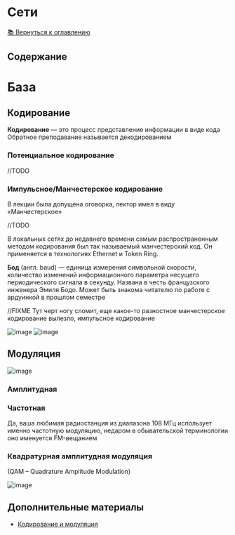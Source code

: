 # Сети
[📚 Вернуться к оглавлению](../README.md)

## Содержание

# База
## Кодирование
**Кодирование** — это процесс представление информации в виде кода
Обратное преподавание называется декодированием

### Потенциальное кодирование
//TODO

### Импульсное/Манчестерское кодирование
В лекции была допущена оговорка, лектор имел в виду «Манчестерское»

//TODO

В локальных сетях до недавнего времени самым распространенным методом кодирования был так называемый манчестерский код. Он применяется в технологиях Ethernet и Token Ring.

**Бод** (англ. baud) — единица измерения символьной скорости, количество изменений информационного параметра несущего периодического сигнала в секунду. Названа в честь французского инженера Эмиля Бодо. Может быть знакома читателю по работе с ардуинкой в прошлом семестре

//FIXME Тут черт ногу сломит, еще какое-то разностное манчестерское кодирование вылезло, импульсное кодирование

![image](https://github.com/user-attachments/assets/7d1eae4b-2d1c-48ba-913d-3a45430bb11c)
![image](https://github.com/user-attachments/assets/7ffdebc4-ffaa-41e1-b787-2b315bfde31e)

## Модуляция

![image](https://upload.wikimedia.org/wikipedia/commons/a/a4/Amfm3-en-de.gif)

### Амплитудная

### Частотная

Да, ваша любимая радиостанция из диапазона 108 МГц использует именно частотную модуляцию, недаром в обывательской терминологии оно именуется FM-вещанием

### Квадратурная амплитудная модуляция
(QAM – Quadrature Amplitude Modulation)

![image](https://github.com/user-attachments/assets/3c5ad35b-4619-48bf-a634-9c028ddc875d)

## Дополнительные материалы
- [Кодирование и модуляция](https://math.gsu.by/wp-content/uploads/courses/networks/r2.2.html)
